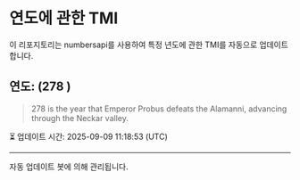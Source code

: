 
# 연도에 관한 TMI

이 리포지토리는 numbersapi를 사용하여 특정 년도에 관한 TMI를 자동으로 업데이트합니다.

## 연도: (278 )
> 278 is the year that Emperor Probus defeats the Alamanni, advancing through the Neckar valley.

⏳ 업데이트 시간: 2025-09-09 11:18:53 (UTC)

---
자동 업데이트 봇에 의해 관리됩니다.
